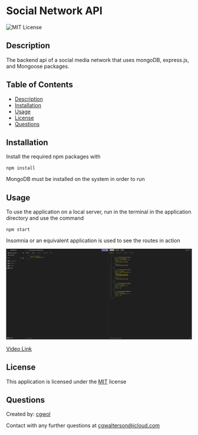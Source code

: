 # Social Network API
![MIT License](https://img.shields.io/badge/license-MIT-blue)

## Description 
  The backend api of a social media network that uses mongoDB, express.js, and Mongoose packages.

## Table of Contents
  
  - [Description](#description)
  - [Installation](#installation)
  - [Usage](#usage)
  - [License](#license)
  - [Questions](#questions)

## Installation
Install the required npm packages with 

    npm install

MongoDB must be installed on the system in order to run

## Usage

To use the application on a local server, run in the terminal in the application directory and use the command 

    npm start

Insomnia or an equivalent application is used to see the routes in action

![ss](./assets/InsomniaSS.png)

[Video Link](https://drive.google.com/file/d/1NBnh4pETV0fQBfAEna6y7mQigDRxZPL4/view?usp=sharing)

## License
  This application is licensed under the [MIT](https://choosealicense.com/licenses/mit/) license
  
## Questions
  Created by: [cgwol](https://github.com/cgwol/)
  
  Contact with any further questions at [cgwalterson@icloud.com](mailto:cgwalterson@icloud.com)
  